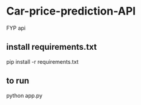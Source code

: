 # Car-price-prediction-API
FYP api

## install requirements.txt
pip install -r requirements.txt

## to run
python app.py
